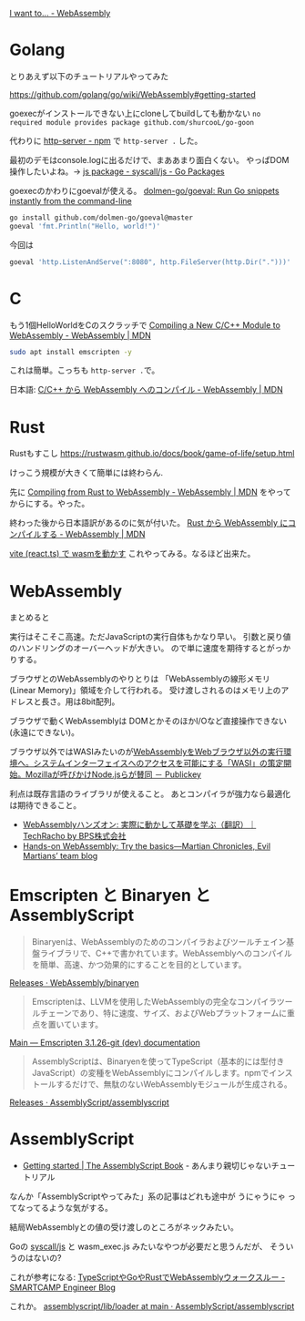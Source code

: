 [I want to… \- WebAssembly](https://webassembly.org/getting-started/developers-guide/)

# Golang

とりあえず以下のチュートリアルやってみた

https://github.com/golang/go/wiki/WebAssembly#getting-started

goexecがインストールできない上にcloneしてbuildしても動かない
`no required module provides package github.com/shurcooL/go-goon`

代わりに
[http-server - npm](https://www.npmjs.com/package/http-server)
で
`http-server .` した。

最初のデモはconsole.logに出るだけで、まああまり面白くない。
やっぱDOM操作したいよね。-> [js package - syscall/js - Go Packages](https://pkg.go.dev/syscall/js)

goexecのかわりにgoevalが使える。
[dolmen-go/goeval: Run Go snippets instantly from the command-line](https://github.com/dolmen-go/goeval)

```bash
go install github.com/dolmen-go/goeval@master
goeval 'fmt.Println("Hello, world!")'
```

今回は

```bash
goeval 'http.ListenAndServe(":8080", http.FileServer(http.Dir(".")))'
```

# C

もう1個HelloWorldをCのスクラッチで
[Compiling a New C/C++ Module to WebAssembly - WebAssembly | MDN](https://developer.mozilla.org/en-US/docs/WebAssembly/C_to_wasm)

```bash
sudo apt install emscripten -y
```

これは簡単。こっちも `http-server .`で。

日本語:
[C/C++ から WebAssembly へのコンパイル - WebAssembly | MDN](https://developer.mozilla.org/ja/docs/WebAssembly/C_to_wasm)

# Rust

Rustもすこし
https://rustwasm.github.io/docs/book/game-of-life/setup.html

けっこう規模が大きくて簡単には終わらん.

先に
[Compiling from Rust to WebAssembly - WebAssembly | MDN](https://developer.mozilla.org/en-US/docs/WebAssembly/Rust_to_wasm)
をやってからにする。やった。

終わった後から日本語訳があるのに気が付いた。
[Rust から WebAssembly にコンパイルする - WebAssembly | MDN](https://developer.mozilla.org/ja/docs/WebAssembly/Rust_to_wasm)

[vite \(react\.ts\) で wasmを動かす](https://zenn.dev/pilefort/articles/fd90d9f6a426f9)
これやってみる。なるほど出来た。

# WebAssembly

まとめると

実行はそこそこ高速。ただJavaScriptの実行自体もかなり早い。
引数と戻り値のハンドリングのオーバーヘッドが大きい。
ので単に速度を期待するとがっかりする。

ブラウザとのWebAssemblyのやりとりは
「WebAssemblyの線形メモリ(Linear Memory)」領域を介して行われる。
受け渡しされるのはメモリ上のアドレスと長さ。用は8bit配列。

ブラウザで動くWebAssemblyは
DOMとかそのほかI/Oなど直接操作できない(永遠にできない)。

ブラウザ以外ではWASIみたいのが[WebAssemblyをWebブラウザ以外の実行環境へ。システムインターフェイスへのアクセスを可能にする「WASI」の策定開始。Mozillaが呼びかけNode.jsらが賛同 － Publickey](https://www.publickey1.jp/blog/19/webassemblywebwasimozillanodejs.html)

利点は既存言語のライブラリが使えること。
あとコンパイラが強力なら最適化は期待できること。

- [WebAssemblyハンズオン: 実際に動かして基礎を学ぶ（翻訳）｜TechRacho by BPS株式会社](https://techracho.bpsinc.jp/hachi8833/2020_11_02/97774)
- [Hands-on WebAssembly: Try the basics—Martian Chronicles, Evil Martians’ team blog](https://evilmartians.com/chronicles/hands-on-webassembly-try-the-basics)

# Emscripten と Binaryen と AssemblyScript

> Binaryenは、WebAssemblyのためのコンパイラおよびツールチェイン基盤ライブラリで、C++で書かれています。WebAssemblyへのコンパイルを簡単、高速、かつ効果的にすることを目的としています。

[Releases · WebAssembly/binaryen](https://github.com/WebAssembly/binaryen)

> Emscriptenは、LLVMを使用したWebAssemblyの完全なコンパイラツールチェーンであり、特に速度、サイズ、およびWebプラットフォームに重点を置いています。

[Main — Emscripten 3.1.26-git (dev) documentation](https://emscripten.org/)

> AssemblyScriptは、Binaryenを使ってTypeScript（基本的には型付きJavaScript）の変種をWebAssemblyにコンパイルします。npmでインストールするだけで、無駄のないWebAssemblyモジュールが生成される。

[Releases · AssemblyScript/assemblyscript](https://github.com/AssemblyScript/assemblyscript)

# AssemblyScript

- [Getting started | The AssemblyScript Book](https://www.assemblyscript.org/getting-started.html) - あんまり親切じゃないチュートリアル

なんか「AssemblyScriptやってみた」系の記事はどれも途中が
うにゃうにゃ
ってなってるような気がする。

結局WebAssemblyとの値の受け渡しのところがネックみたい。

Goの [syscall/js](https://pkg.go.dev/syscall/js) と wasm_exec.js みたいなやつが必要だと思うんだが、
そういうのはないの?

これが参考になる:
[TypeScriptやGoやRustでWebAssemblyウォークスルー - SMARTCAMP Engineer Blog](https://tech.smartcamp.co.jp/entry/wasm-walkthrough)

これか。
[assemblyscript/lib/loader at main · AssemblyScript/assemblyscript](https://github.com/AssemblyScript/assemblyscript/tree/main/lib/loader)
